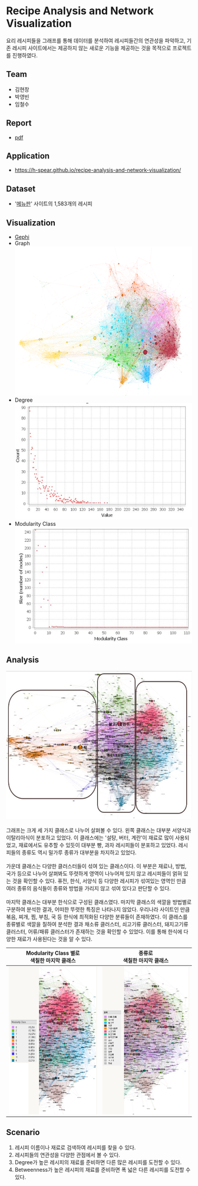 # Recipe Analysis and Network Visualization

요리 레시피들을 그래프를 통해 데이터를 분석하여 레시피들간의 연관성을 파악하고, 기존 레시피 사이트에서는 제공하지 않는 새로운 기능을 제공하는 것을 목적으로 프로젝트를 진행하였다.

## Team

-   김현창
-   박영빈
-   임철수

## Report

-   [pdf](_docs/report.pdf)

## Application

-   https://h-spear.github.io/recipe-analysis-and-network-visualization/

## Dataset

-   '<a href='https://www.menupan.com/cook/recipe_search.asp'>메뉴판</a>' 사이트의 1,583개의 레시피

## Visualization

-   [Gephi](https://gephi.org/)<br/>
-   Graph<br/>
    <img src="_docs/graph.png" width="600px" height="404px">
-   Degree<br/>
    <img src="_docs/degree.jpg" width="500px" height="315px">
-   Modularity Class<br/>
    <img src="_docs/modularity.jpg" width="500px" height="315px">

## Analysis

<img src="_docs/fig1.jpg" width="600px" height="400px"><br/><br/>
그래프는 크게 세 가지 클래스로 나누어 살펴볼 수 있다. 왼쪽 클래스는 대부분 서양식과 이탈리아식이 분포하고 있었다. 이 클래스에는 '설탕, 버터, 계란’이 재료로 많이 사용되었고, 재료에서도 유추할 수 있듯이 대부분 빵, 과자 레시피들이 분포하고 있었다. 레시피들의 종류도 역시 밀가루 종류가 대부분을 차지하고 있었다.<br/><br/>
가운데 클래스는 다양한 클러스터들이 섞여 있는 클래스이다. 이 부분은 재료나, 방법, 국가 등으로 나누어 살펴봐도 뚜렷하게 영역이 나누어져 있지 않고 레시피들이 얽혀 있는 것을 확인할 수 있다. 퓨전, 한식, 서양식 등 다양한 레시피가 섞여있는 영역인 만큼 여러 종류의 음식들이 종류와 방법을 가리지 않고 섞여 있다고 판단할 수 있다.<br/><br/>
마지막 클래스는 대부분 한식으로 구성된 클래스였다. 마지막 클래스의 색깔을 방법별로 구분하여 분석한 결과, 어떠한 뚜렷한 특징은 나타나지 않았다. 우리나라 사이트인 만큼 볶음, 찌개, 찜, 부침, 국 등 한식에 최적화된 다양한 분류들이 존재하였다. 이 클래스를 종류별로 색깔을 칠하여 분석한 결과 채소류 클러스터, 쇠고기류 클러스터, 돼지고기류 클러스터, 어류/패류 클러스터가 존재하는 것을 확인할 수 있었다. 이를 통해 한식에 다양한 재료가 사용된다는 것을 알 수 있다.<br/>

|      Modularity Class 별로<br>색칠한 마지막 클래스      |             종류로 <br>색칠한 마지막 클래스             |
| :-----------------------------------------------------: | :-----------------------------------------------------: |
| <img src="_docs/fig2.png" width="250px" height="400px"> | <img src="_docs/fig3.jpg" width="250px" height="400px"> |

## Scenario

1. 레시피 이름이나 재료로 검색하여 레시피를 찾을 수 있다.
2. 레시피들의 연관성을 다양한 관점에서 볼 수 있다.
3. Degree가 높은 레시피의 재료를 준비하면 다른 많은 레시피를 도전할 수 있다.
4. Betweenness가 높은 레시피의 재료를 준비하면 폭 넓은 다른 레시피를 도전할 수 있다.
